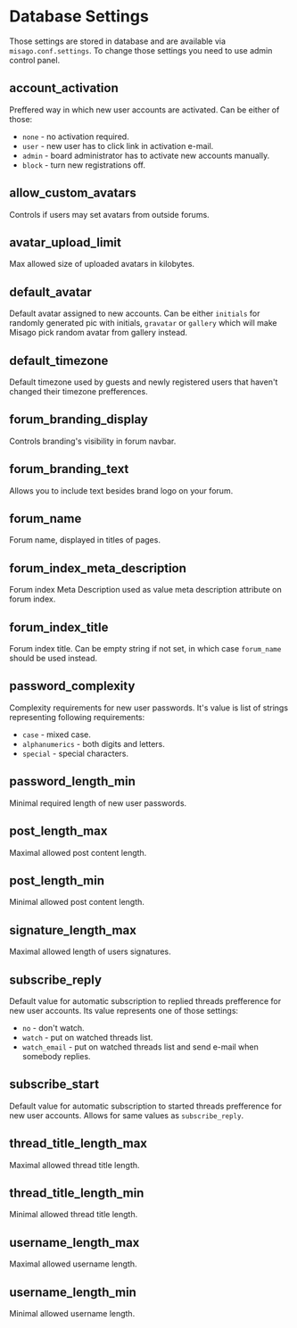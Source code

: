 Database Settings
=================

Those settings are stored in database and are available via `misago.conf.settings`. To change those settings you need to use admin control panel.


## account_activation

Preffered way in which new user accounts are activated. Can be either of those:

* `none` - no activation required.
* `user` - new user has to click link in activation e-mail.
* `admin` - board administrator has to activate new accounts manually.
* `block` - turn new registrations off.


## allow_custom_avatars

Controls if users may set avatars from outside forums.


## avatar_upload_limit

Max allowed size of uploaded avatars in kilobytes.


## default_avatar

Default avatar assigned to new accounts. Can be either `initials` for randomly generated pic with initials, `gravatar` or `gallery` which will make Misago pick random avatar from gallery instead.


## default_timezone

Default timezone used by guests and newly registered users that haven't changed their timezone prefferences.


## forum_branding_display

Controls branding's visibility in forum navbar.


## forum_branding_text

Allows you to include text besides brand logo on your forum.


## forum_name

Forum name, displayed in titles of pages.


## forum_index_meta_description

Forum index Meta Description used as value meta description attribute on forum index.


## forum_index_title

Forum index title. Can be empty string if not set, in which case `forum_name` should be used instead.


## password_complexity

Complexity requirements for new user passwords. It's value is list of strings representing following requirements:

* `case` - mixed case.
* `alphanumerics` - both digits and letters.
* `special` - special characters.


## password_length_min

Minimal required length of new user passwords.


## post_length_max

Maximal allowed post content length.


## post_length_min

Minimal allowed post content length.


## signature_length_max

Maximal allowed length of users signatures.


## subscribe_reply

Default value for automatic subscription to replied threads prefference for new user accounts. Its value represents one of those settings:

* `no` - don't watch.
* `watch` - put on watched threads list.
* `watch_email` - put on watched threads list and send e-mail when somebody replies.


## subscribe_start

Default value for automatic subscription to started threads prefference for new user accounts. Allows for same values as `subscribe_reply`.


## thread_title_length_max

Maximal allowed thread title length.


## thread_title_length_min

Minimal allowed thread title length.


## username_length_max

Maximal allowed username length.


## username_length_min

Minimal allowed username length.

